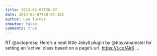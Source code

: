 ```yaml
---
title: 2013-02-07T20-07
date: 2013-02-07T20:07:10Z
author: Lee Turner
showtoc: false
comments: true
---
```


RT @octopress: Here’s a neat little Jekyll plugin by @boyvanamstel for setting an ‘active’ class based on a page’s url. https://t.co/Ak6 ...


